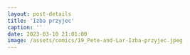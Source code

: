 ```yaml
---
layout: post-details
title: 'Izba przyjec'
caption: ''
date: 2023-03-10 21:01:00
image: /assets/comics/19_Pete-and-Lar-Izba-przyjec.jpeg
---
```

